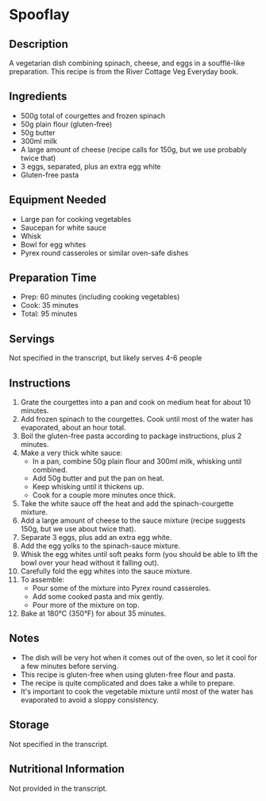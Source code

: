 # Spooflay

## Description
A vegetarian dish combining spinach, cheese, and eggs in a soufflé-like preparation. This recipe is from the River Cottage Veg Everyday book.

## Ingredients
- 500g total of courgettes and frozen spinach
- 50g plain flour (gluten-free)
- 50g butter
- 300ml milk
- A large amount of cheese (recipe calls for 150g, but we use probably twice that)
- 3 eggs, separated, plus an extra egg white
- Gluten-free pasta

## Equipment Needed
- Large pan for cooking vegetables
- Saucepan for white sauce
- Whisk
- Bowl for egg whites
- Pyrex round casseroles or similar oven-safe dishes

## Preparation Time
- Prep: 60 minutes (including cooking vegetables)
- Cook: 35 minutes
- Total: 95 minutes

## Servings
Not specified in the transcript, but likely serves 4-6 people

## Instructions
1. Grate the courgettes into a pan and cook on medium heat for about 10 minutes.
2. Add frozen spinach to the courgettes. Cook until most of the water has evaporated, about an hour total.
3. Boil the gluten-free pasta according to package instructions, plus 2 minutes.
4. Make a very thick white sauce:
   - In a pan, combine 50g plain flour and 300ml milk, whisking until combined.
   - Add 50g butter and put the pan on heat.
   - Keep whisking until it thickens up.
   - Cook for a couple more minutes once thick.
5. Take the white sauce off the heat and add the spinach-courgette mixture.
6. Add a large amount of cheese to the sauce mixture (recipe suggests 150g, but we use about twice that).
7. Separate 3 eggs, plus add an extra egg white.
8. Add the egg yolks to the spinach-sauce mixture.
9. Whisk the egg whites until soft peaks form (you should be able to lift the bowl over your head without it falling out).
10. Carefully fold the egg whites into the sauce mixture.
11. To assemble:
    - Pour some of the mixture into Pyrex round casseroles.
    - Add some cooked pasta and mix gently.
    - Pour more of the mixture on top.
12. Bake at 180°C (350°F) for about 35 minutes.

## Notes
- The dish will be very hot when it comes out of the oven, so let it cool for a few minutes before serving.
- This recipe is gluten-free when using gluten-free flour and pasta.
- The recipe is quite complicated and does take a while to prepare.
- It's important to cook the vegetable mixture until most of the water has evaporated to avoid a sloppy consistency.

## Storage
Not specified in the transcript.

## Nutritional Information
Not provided in the transcript.
